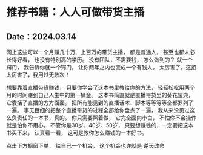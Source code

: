 # 推荐书籍：人人可做带货主播

Date：2024.03.14
---

网上这些可以一个月赚几十万、上百万的带货主播，
都是普通人，
甚至也都未必长得好看，
也没有特别高的学历。
没有团队，不需要钱，
怎么做到的？
就一个窍门，
我告诉你就一个窍门，
让你两年之内也变成一个有钱人。
太厉害了，这招太厉害了，我用过无数次！

想要靠着直播带货赚钱，
只要你学会了这本书里教给你的方法，
轻轻松松用两个月的时间赚到自己人生中的第一桶金。
这本书简直就是直播带货里的葵花宝典，
它囊括了直播的方方面面。
把所有能见到的直播话术、脚本等等等等全都罗列了一遍。
事无巨细的把整个直播带货的过程全部给你盘点了一遍，
我从来没见过这么负责任的一本书，真的。
你只需要照着做，
它完全面向小白，
不怕你不会操作就是怕你不用心。
不管你是30岁、40岁、50岁，
只要想赚钱的，一定要把这本书买下来，
认真看一看，
这可是教你怎么赚钱的一本好书。

点击下方橱窗下单，
给自己一个机会，
这个机会也许就是
逆天改命
